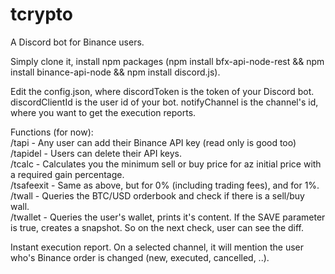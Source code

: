 # tcrypto
A Discord bot for Binance users.


Simply clone it, install npm packages (npm install bfx-api-node-rest && npm install binance-api-node && npm install discord.js).

Edit the config.json, where discordToken is the token of your Discord bot. discordClientId is the user id of your bot. notifyChannel is the channel's id, where you want to get the execution reports.


Functions (for now):  
/tapi  - Any user can add their Binance API key (read only is good too)  
/tapidel - Users can delete their API keys.  
/tcalc  - Calculates you the minimum sell or buy price for az initial price with a required gain percentage.  
/tsafeexit - Same as above, but for 0% (including trading fees), and for 1%.  
/twall - Queries the BTC/USD orderbook and check if there is a sell/buy wall.  
/twallet - Queries the user's wallet, prints it's content. If the SAVE parameter is true, creates a snapshot. So on the next check, user can see the diff.  

Instant execution report. On a selected channel, it will mention the user who's Binance order is changed (new, executed, cancelled, ..).
